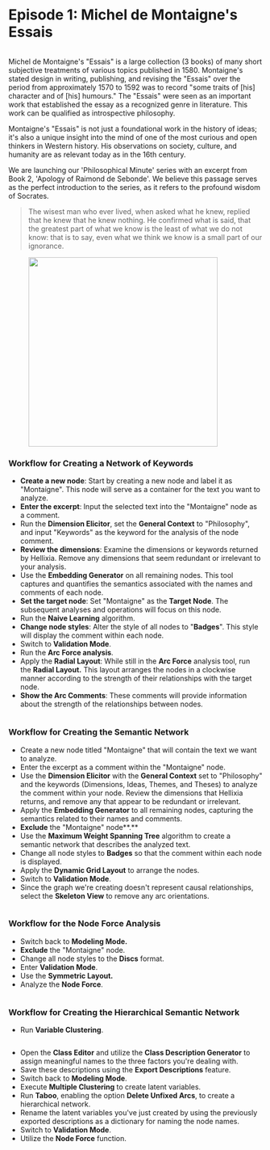 # Episode 1: Michel de Montaigne's Essais

<figure><img src="https://res.cloudinary.com/dvr3obmlj/image/upload/v1690036371/PM1_Montaigne._001_uvd7na.png" alt=""><figcaption></figcaption></figure>

Michel de Montaigne's "Essais" is a large collection (3 books) of many short subjective treatments of various topics published in 1580. Montaigne's stated design in writing, publishing, and revising the "Essais" over the period from approximately 1570 to 1592 was to record "some traits of \[his] character and of \[his] humours." The "Essais" were seen as an important work that established the essay as a recognized genre in literature. This work can be qualified as introspective philosophy.

Montaigne's "Essais" is not just a foundational work in the history of ideas; it's also a unique insight into the mind of one of the most curious and open thinkers in Western history. His observations on society, culture, and humanity are as relevant today as in the 16th century.

We are launching our 'Philosophical Minute' series with an excerpt from Book 2, 'Apology of Raimond de Sebonde'. We believe this passage serves as the perfect introduction to the series, as it refers to the profound wisdom of Socrates.

> The wisest man who ever lived, when asked what he knew, replied that he knew that he knew nothing. He confirmed what is said, that the greatest part of what we know is the least of what we do not know: that is to say, even what we think we know is a small part of our ignorance.

<figure><img src="https://res.cloudinary.com/dvr3obmlj/image/upload/v1690014948/Montaigne1_oi0ybx.png" alt="" width="375"><figcaption></figcaption></figure>

### Workflow for Creating a Network of Keywords

* **Create a new node**: Start by creating a new node and label it as "Montaigne". This node will serve as a container for the text you want to analyze.
* **Enter the excerpt**: Input the selected text into the "Montaigne" node as a comment.
* Run the **Dimension Elicitor**, set the **General Context** to "Philosophy", and input "Keywords" as the keyword for the analysis of the node comment.
* **Review the dimensions**: Examine the dimensions or keywords returned by Hellixia. Remove any dimensions that seem redundant or irrelevant to your analysis.
* Use the **Embedding Generator** on all remaining nodes. This tool captures and quantifies the semantics associated with the names and comments of each node.
* **Set the target node**: Set "Montaigne" as the **Target Node**. The subsequent analyses and operations will focus on this node.
* Run the **Naive Learning** algorithm.&#x20;
* **Change node styles**: Alter the style of all nodes to "**Badges**". This style will display the comment within each node.
* Switch to **Validation Mode**.&#x20;
* Run the **Arc Force analysis**.&#x20;
* Apply the **Radial Layout**: While still in the **Arc Force** analysis tool, run the **Radial Layout.** This layout arranges the nodes in a clockwise manner according to the strength of their relationships with the target node.
* **Show the Arc Comments**: These comments will provide information about the strength of the relationships between nodes.

<figure><img src="https://res.cloudinary.com/dvr3obmlj/image/upload/v1690379543/Hellixia_PM0_NaiveKW_tbqfcq.svg" alt=""><figcaption></figcaption></figure>

### Workflow for Creating the Semantic Network

* Create a new node titled "Montaigne" that will contain the text we want to analyze.&#x20;
* Enter the excerpt as a comment within the "Montaigne" node.&#x20;
* Use the **Dimension Elicitor** with the **General Context** set to "Philosophy" and the keywords (Dimensions, Ideas, Themes, and Theses) to analyze the comment within your node. Review the dimensions that Hellixia returns, and remove any that appear to be redundant or irrelevant.
* Apply the **Embedding Generator** to all remaining nodes, capturing the semantics related to their names and comments.&#x20;
* **Exclude** the "Montaigne" node**.**
* Use the **Maximum Weight Spanning Tree** algorithm to create a semantic network that describes the analyzed text.&#x20;
* Change all node styles to **Badges** so that the comment within each node is displayed.&#x20;
* Apply the **Dynamic Grid Layout** to arrange the nodes.&#x20;
* Switch to **Validation Mode**.&#x20;
* Since the graph we're creating doesn't represent causal relationships, select the **Skeleton View** to remove any arc orientations.

<figure><img src="https://res.cloudinary.com/dvr3obmlj/image/upload/v1690379543/Hellixia_PM0_SN_tfutis.svg" alt=""><figcaption></figcaption></figure>

### Workflow for the Node Force Analysis

* Switch back to **Modeling Mode.**
* **Exclude** the "Montaigne" node.&#x20;
* Change all node styles to the **Discs** format.&#x20;
* Enter **Validation Mode**.&#x20;
* Use the **Symmetric Layout.**
* Analyze the **Node Force**.

<figure><img src="https://res.cloudinary.com/dvr3obmlj/image/upload/v1690379544/Hellixia_PM0_NF_ql63xt.svg" alt=""><figcaption></figcaption></figure>

### Workflow for Creating the Hierarchical Semantic Network

* Run **Variable Clustering**.

<figure><img src="https://res.cloudinary.com/dvr3obmlj/image/upload/v1690379543/Hellixia_PM0_VC_lpbbxp.svg" alt=""><figcaption></figcaption></figure>

* Open the **Class Editor** and utilize the **Class Description Generator** to assign meaningful names to the three factors you're dealing with.
* Save these descriptions using the **Export Descriptions** feature.
* Switch back to **Modeling Mode**.&#x20;
* Execute **Multiple Clustering** to create latent variables.&#x20;
* Run **Taboo**, enabling the option **Delete Unfixed Arcs**, to create a hierarchical network.&#x20;
* Rename the latent variables you've just created by using the previously exported descriptions as a dictionary for naming the node names.
* Switch to **Validation Mode**.&#x20;
* Utilize the **Node Force** function.

<figure><img src="https://res.cloudinary.com/dvr3obmlj/image/upload/v1690379544/Hellixia_PM0_HSN_upni3j.svg" alt=""><figcaption></figcaption></figure>



